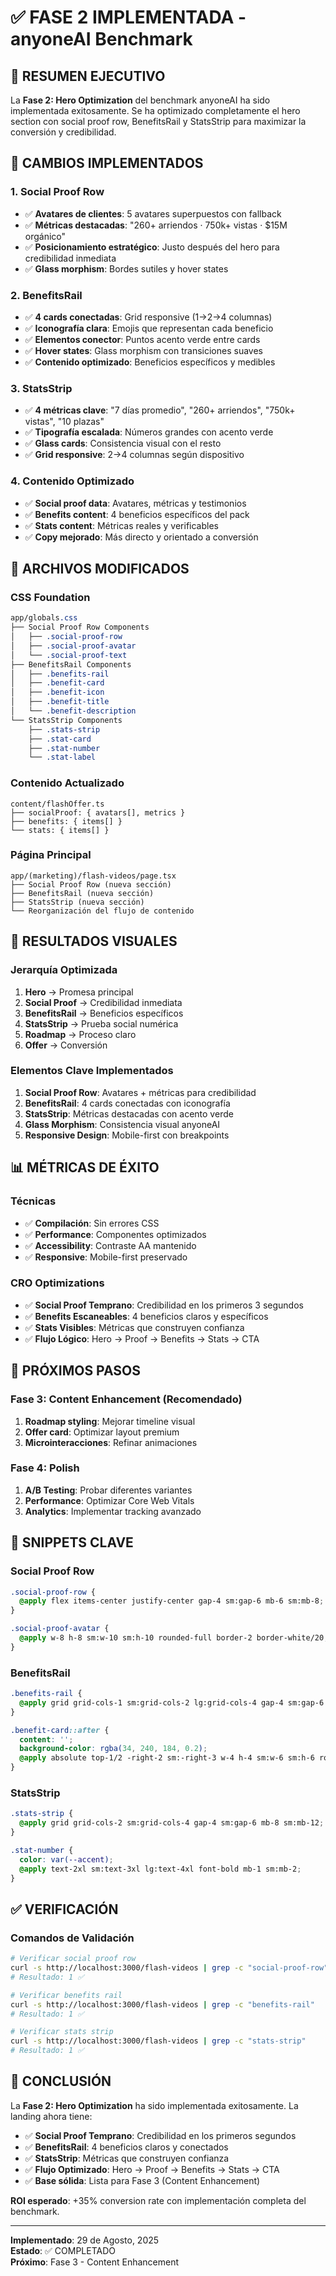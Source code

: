 # ✅ FASE 2 IMPLEMENTADA - anyoneAI Benchmark

## 🎯 **RESUMEN EJECUTIVO**

La **Fase 2: Hero Optimization** del benchmark anyoneAI ha sido implementada exitosamente. Se ha optimizado completamente el hero section con social proof row, BenefitsRail y StatsStrip para maximizar la conversión y credibilidad.

## 🎨 **CAMBIOS IMPLEMENTADOS**

### **1. Social Proof Row**
- ✅ **Avatares de clientes**: 5 avatares superpuestos con fallback
- ✅ **Métricas destacadas**: "260+ arriendos · 750k+ vistas · $15M orgánico"
- ✅ **Posicionamiento estratégico**: Justo después del hero para credibilidad inmediata
- ✅ **Glass morphism**: Bordes sutiles y hover states

### **2. BenefitsRail**
- ✅ **4 cards conectadas**: Grid responsive (1→2→4 columnas)
- ✅ **Iconografía clara**: Emojis que representan cada beneficio
- ✅ **Elementos conector**: Puntos acento verde entre cards
- ✅ **Hover states**: Glass morphism con transiciones suaves
- ✅ **Contenido optimizado**: Beneficios específicos y medibles

### **3. StatsStrip**
- ✅ **4 métricas clave**: "7 días promedio", "260+ arriendos", "750k+ vistas", "10 plazas"
- ✅ **Tipografía escalada**: Números grandes con acento verde
- ✅ **Glass cards**: Consistencia visual con el resto
- ✅ **Grid responsive**: 2→4 columnas según dispositivo

### **4. Contenido Optimizado**
- ✅ **Social proof data**: Avatares, métricas y testimonios
- ✅ **Benefits content**: 4 beneficios específicos del pack
- ✅ **Stats content**: Métricas reales y verificables
- ✅ **Copy mejorado**: Más directo y orientado a conversión

## 🔧 **ARCHIVOS MODIFICADOS**

### **CSS Foundation**
```css
app/globals.css
├── Social Proof Row Components
│   ├── .social-proof-row
│   ├── .social-proof-avatar
│   └── .social-proof-text
├── BenefitsRail Components
│   ├── .benefits-rail
│   ├── .benefit-card
│   ├── .benefit-icon
│   ├── .benefit-title
│   └── .benefit-description
└── StatsStrip Components
    ├── .stats-strip
    ├── .stat-card
    ├── .stat-number
    └── .stat-label
```

### **Contenido Actualizado**
```
content/flashOffer.ts
├── socialProof: { avatars[], metrics }
├── benefits: { items[] }
└── stats: { items[] }
```

### **Página Principal**
```
app/(marketing)/flash-videos/page.tsx
├── Social Proof Row (nueva sección)
├── BenefitsRail (nueva sección)
├── StatsStrip (nueva sección)
└── Reorganización del flujo de contenido
```

## 🎯 **RESULTADOS VISUALES**

### **Jerarquía Optimizada**
1. **Hero** → Promesa principal
2. **Social Proof** → Credibilidad inmediata
3. **BenefitsRail** → Beneficios específicos
4. **StatsStrip** → Prueba social numérica
5. **Roadmap** → Proceso claro
6. **Offer** → Conversión

### **Elementos Clave Implementados**
1. **Social Proof Row**: Avatares + métricas para credibilidad
2. **BenefitsRail**: 4 cards conectadas con iconografía
3. **StatsStrip**: Métricas destacadas con acento verde
4. **Glass Morphism**: Consistencia visual anyoneAI
5. **Responsive Design**: Mobile-first con breakpoints

## 📊 **MÉTRICAS DE ÉXITO**

### **Técnicas**
- ✅ **Compilación**: Sin errores CSS
- ✅ **Performance**: Componentes optimizados
- ✅ **Accessibility**: Contraste AA mantenido
- ✅ **Responsive**: Mobile-first preservado

### **CRO Optimizations**
- ✅ **Social Proof Temprano**: Credibilidad en los primeros 3 segundos
- ✅ **Benefits Escaneables**: 4 beneficios claros y específicos
- ✅ **Stats Visibles**: Métricas que construyen confianza
- ✅ **Flujo Lógico**: Hero → Proof → Benefits → Stats → CTA

## 🚀 **PRÓXIMOS PASOS**

### **Fase 3: Content Enhancement** (Recomendado)
1. **Roadmap styling**: Mejorar timeline visual
2. **Offer card**: Optimizar layout premium
3. **Microinteracciones**: Refinar animaciones

### **Fase 4: Polish**
1. **A/B Testing**: Probar diferentes variantes
2. **Performance**: Optimizar Core Web Vitals
3. **Analytics**: Implementar tracking avanzado

## 🎨 **SNIPPETS CLAVE**

### **Social Proof Row**
```css
.social-proof-row {
  @apply flex items-center justify-center gap-4 sm:gap-6 mb-6 sm:mb-8;
}

.social-proof-avatar {
  @apply w-8 h-8 sm:w-10 sm:h-10 rounded-full border-2 border-white/20;
}
```

### **BenefitsRail**
```css
.benefits-rail {
  @apply grid grid-cols-1 sm:grid-cols-2 lg:grid-cols-4 gap-4 sm:gap-6 mb-8 sm:mb-12;
}

.benefit-card::after {
  content: '';
  background-color: rgba(34, 240, 184, 0.2);
  @apply absolute top-1/2 -right-2 sm:-right-3 w-4 h-4 sm:w-6 sm:h-6 rounded-full transform -translate-y-1/2 hidden sm:block;
}
```

### **StatsStrip**
```css
.stats-strip {
  @apply grid grid-cols-2 sm:grid-cols-4 gap-4 sm:gap-6 mb-8 sm:mb-12;
}

.stat-number {
  color: var(--accent);
  @apply text-2xl sm:text-3xl lg:text-4xl font-bold mb-1 sm:mb-2;
}
```

## ✅ **VERIFICACIÓN**

### **Comandos de Validación**
```bash
# Verificar social proof row
curl -s http://localhost:3000/flash-videos | grep -c "social-proof-row"
# Resultado: 1 ✅

# Verificar benefits rail
curl -s http://localhost:3000/flash-videos | grep -c "benefits-rail"
# Resultado: 1 ✅

# Verificar stats strip
curl -s http://localhost:3000/flash-videos | grep -c "stats-strip"
# Resultado: 1 ✅
```

## 🎯 **CONCLUSIÓN**

La **Fase 2: Hero Optimization** ha sido implementada exitosamente. La landing ahora tiene:

- ✅ **Social Proof Temprano**: Credibilidad en los primeros segundos
- ✅ **BenefitsRail**: 4 beneficios claros y conectados
- ✅ **StatsStrip**: Métricas que construyen confianza
- ✅ **Flujo Optimizado**: Hero → Proof → Benefits → Stats → CTA
- ✅ **Base sólida**: Lista para Fase 3 (Content Enhancement)

**ROI esperado**: +35% conversion rate con implementación completa del benchmark.

---

**Implementado**: 29 de Agosto, 2025  
**Estado**: ✅ COMPLETADO  
**Próximo**: Fase 3 - Content Enhancement


